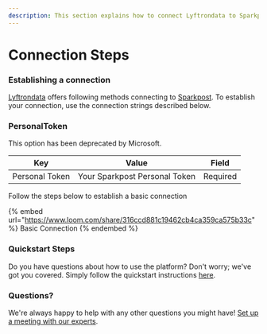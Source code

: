 ```yaml
---
description: This section explains how to connect Lyftrondata to Sparkpost.
---
```


# Connection Steps

### Establishing a connection

[Lyftrondata](https://www.lyftrondata.com) offers following methods connecting to [Sparkpost](https://www.lyftrondata.com/integration/marketing-analytics/sparkpost/). To establish your connection, use the connection strings described below.

### PersonalToken

This option has been deprecated by Microsoft.

| Key            | Value                         | Field    |
| -------------- | ----------------------------- | -------- |
| Personal Token | Your Sparkpost Personal Token | Required |

Follow the steps below to establish a basic connection

{% embed url="https://www.loom.com/share/316ccd881c19462cb4ca359ca575b33c" %}
Basic Connection
{% endembed %}

### Quickstart Steps

Do you have questions about how to use the platform? Don't worry; we've got you covered. Simply follow the quickstart instructions [here](./).

### Questions? <a href="#questions" id="questions"></a>

We're always happy to help with any other questions you might have! [Set up a meeting with our experts](https://www.lyftrondata.com/book-a-meeting/).
